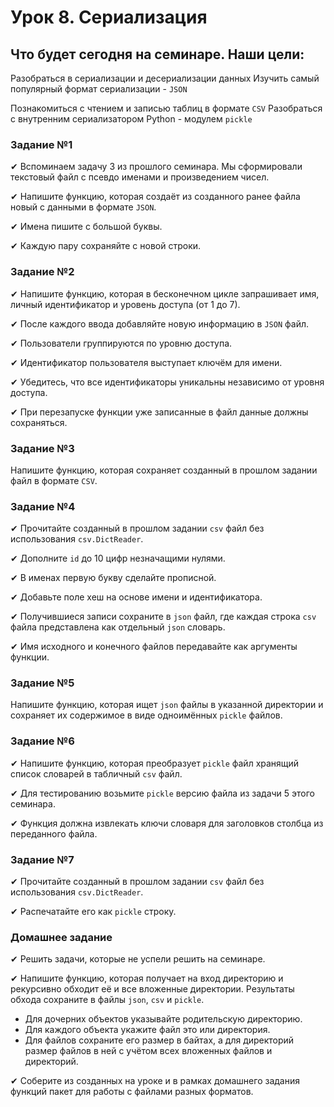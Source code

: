 # Урок 8. Сериализация

## Что будет сегодня на семинаре. Наши цели:

Разобраться в сериализации и десериализации данных Изучить самый популярный формат сериализации - `JSON`

Познакомиться с чтением и записью таблиц в формате `CSV` Разобраться с внутренним сериализатором Python -
модулем `pickle`

### Задание №1

✔ Вспоминаем задачу 3 из прошлого семинара. Мы сформировали текстовый файл с псевдо именами и произведением чисел.

✔ Напишите функцию, которая создаёт из созданного ранее файла новый с данными в формате `JSON`.

✔ Имена пишите с большой буквы.

✔ Каждую пару сохраняйте с новой строки.

### Задание №2

✔ Напишите функцию, которая в бесконечном цикле запрашивает имя, личный идентификатор и уровень доступа (от 1 до 7).

✔ После каждого ввода добавляйте новую информацию в `JSON` файл.

✔ Пользователи группируются по уровню доступа.

✔ Идентификатор пользователя выступает ключём для имени.

✔ Убедитесь, что все идентификаторы уникальны независимо от уровня доступа.

✔ При перезапуске функции уже записанные в файл данные должны сохраняться.

### Задание №3

Напишите функцию, которая сохраняет созданный в прошлом задании файл в формате `CSV`.

### Задание №4
✔ Прочитайте созданный в прошлом задании `csv` файл без использования `csv.DictReader`.

✔ Дополните `id` до 10 цифр незначащими нулями.

✔ В именах первую букву сделайте прописной.

✔ Добавьте поле хеш на основе имени и идентификатора.

✔ Получившиеся записи сохраните в `json` файл, где каждая строка `csv` файла представлена как отдельный `json` словарь.

✔ Имя исходного и конечного файлов передавайте как аргументы функции.

### Задание №5

Напишите функцию, которая ищет `json` файлы в указанной директории и сохраняет их содержимое в виде одноимённых `pickle`
файлов.

### Задание №6

✔ Напишите функцию, которая преобразует `pickle` файл хранящий список словарей в табличный `csv` файл.

✔ Для тестированию возьмите `pickle` версию файла из задачи 5 этого семинара.

✔ Функция должна извлекать ключи словаря для заголовков столбца из переданного файла.

### Задание №7

✔ Прочитайте созданный в прошлом задании `csv` файл без использования `csv.DictReader`.

✔ Распечатайте его как `pickle` строку.

### Домашнее задание

✔ Решить задачи, которые не успели решить на семинаре.

✔ Напишите функцию, которая получает на вход директорию и рекурсивно обходит её и все вложенные директории. Результаты 
обхода сохраните в файлы `json`, `csv` и `pickle`. 
- Для дочерних объектов указывайте родительскую директорию. 
- Для каждого объекта укажите файл это или директория. 
- Для файлов сохраните его размер в байтах, а для директорий размер файлов в ней с учётом всех вложенных файлов и 
директорий.

✔ Соберите из созданных на уроке и в рамках домашнего задания функций пакет для работы с файлами разных форматов.
